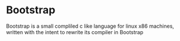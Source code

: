 # Bootstrap
Bootstrap is a small compliled c like language for linux x86 machines, written with the intent to rewrite its compiler in Bootstrap
